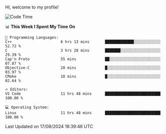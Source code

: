 HI, welcome to my profile!
<!--START_SECTION:waka-->
![Code Time](http://img.shields.io/badge/Code%20Time-1%2C878%20hrs%2013%20mins-blue)

📊 **This Week I Spent My Time On** 

```text
💬 Programming Languages: 
C++                      6 hrs 13 mins       █████████████░░░░░░░░░░░░   52.72 % 
C                        3 hrs 28 mins       ███████░░░░░░░░░░░░░░░░░░   29.39 % 
Cap'n Proto              55 mins             ██░░░░░░░░░░░░░░░░░░░░░░░   07.87 % 
Objective-C              28 mins             █░░░░░░░░░░░░░░░░░░░░░░░░   03.97 % 
CMake                    18 mins             █░░░░░░░░░░░░░░░░░░░░░░░░   02.64 % 

🔥 Editors: 
VS Code                  11 hrs 48 mins      █████████████████████████   100.00 % 

💻 Operating System: 
Linux                    11 hrs 48 mins      █████████████████████████   100.00 % 
```


 Last Updated on 17/08/2024 18:39:46 UTC
<!--END_SECTION:waka-->
